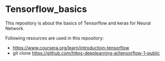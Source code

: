 # Tensorflow_basics

This repository is about the basics of Tensorflow and keras for Neural Network. 

Following resources are used in this repository:

- https://www.coursera.org/learn/introduction-tensorflow
- git clone https://github.com/https-deeplearning-ai/tensorflow-1-public